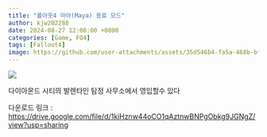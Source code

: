 ```yaml
---
title: "폴아웃4 마야(Maya) 동료 모드"
author: kjw202288
date: 2024-08-27 12:00:00 +0800
categories: [Game, FO4]
tags: [Fallout4]
image: https://github.com/user-attachments/assets/35d546b4-fa5a-468b-bf25-dc4a6034fae4
---
```


<img src="https://github.com/user-attachments/assets/35d546b4-fa5a-468b-bf25-dc4a6034fae4">

다이아몬드 시티의 발렌타인 탐정 사무소에서 영입할수 있다

다운로드 링크 : <https://drive.google.com/file/d/1kiHznw44oCO1qAztnwBNPgObkg9JGNgZ/view?usp=sharing>

